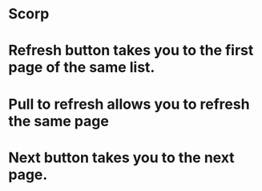 # Scorp
# Refresh button takes you to the first page of the same list.
# Pull to refresh allows you to refresh the same page
# Next button takes you to the next page.
